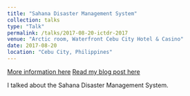 ```yaml
---
title: "Sahana Disaster Management System"
collection: talks
type: "Talk"
permalink: /talks/2017-08-20-ictdr-2017
venue: "Arctic room, Waterfront Cebu City Hotel & Casino"
date: 2017-08-20
location: "Cebu City, Philippines"
---
```


[More information here](https://ictdrconference.ph/)
[Read my blog post here](https://thegeoict.com/blog/2016/10/14/the-7th-international-conference-of-crisis-mappers-iccm-manila-philippines-september-28-30-2016/)

I talked about the Sahana Disaster Management System.
